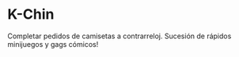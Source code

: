 # K-Chin
Completar pedidos de camisetas a contrarreloj. Sucesión de rápidos minijuegos y gags cómicos!

